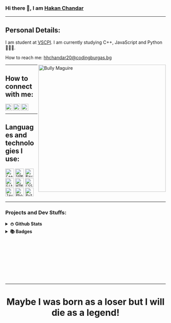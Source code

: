 ### Hi there 👋, I am [Hakan Chandar](https://github.com/HHChandar20/)

<hr>

## Personal Details:

I am student at [VSCPI](https://www.codingburgas.bg/). I am currently studying C++, JavaScript and Python👨🏻‍🏫.

How to reach me: hhchandar20@codingburgas.bg

<img align="right" alt="Bully Maguire" src="https://c.tenor.com/9qZhM0uswAYAAAAd/bully-maguire-dance.gif" width= "400" height= "400"/>

<hr>

## How to connect with me:

<a href = "https://www.instagram.com/h_chandar/"><img align="left" alt="instagram" width="22px" src="https://seeklogo.com/images/I/instagram-logo-1494D6FE63-seeklogo.com.png"></a>
<a href = "https://www.facebook.com/hakan.chandar.12/"><img align="left" alt="facebook" width="22px" src="https://seeklogo.com/images/F/facebook-icon-logo-C61047A9E7-seeklogo.com.png"></a>
<a href = "https://www.codingame.com/certification/9OqUR4sP8xy8dsrRsR1i_w"><img align="left" alt="codingame" width="22px" src="https://pbs.twimg.com/profile_images/1135822584950546434/_4kShquB_400x400.png"></a>
<br>
<hr>

## Languages and technologies I use:

<code><img height="27" src="https://pbs.twimg.com/media/D1oRoQ0WsAA036b.png" alt="C++"></code>
<code><img height="27" src="https://upload.wikimedia.org/wikipedia/commons/thumb/a/a0/SFML_Logo.svg/1200px-SFML_Logo.svg.png" alt="SFML"></code>
<code><img height="27" src="https://upload.wikimedia.org/wikipedia/commons/f/f4/Raylib_logo.png" alt="Raylib"></code>
<code><img height="27" src="https://upload.wikimedia.org/wikipedia/commons/9/91/Octicons-mark-github.svg" alt="Git"></code>
<code><img height="27" src="https://upload.wikimedia.org/wikipedia/commons/2/21/Devicon-html5-plain-wordmark.svg" alt="HTML"></code>
<code><img height="27" src="https://user-images.githubusercontent.com/63719283/116717419-8809a000-a9e1-11eb-8e3c-148c4456be99.png" alt="CSS"></code>
<code><img height="27" src="http://www.wsmachinery.com.au/wp-content/uploads/2016/03/js-logo-300x300.png" alt="JavaScript"></code>
<code><img height="27" src="https://i.pinimg.com/originals/9c/ea/ba/9ceaba69b7a9f89158ff953107978f3e.png" alt="Photoshop"></code>
<code><img height="27" src="https://dev.bg/wp-content/uploads/2021/03/1200px-python-logo-notext.svg_.png" alt="Python"></code>
<br>
<hr>

### Projects and Dev Stuffs:

<details>	
  <summary><b>⛄ Github Stats</b></summary>

![Grade](https://github-readme-stats.vercel.app/api?username=HHChandar20&show_icons=true&theme=merko&count_private=true)
<br>
  <img src="https://github-readme-stats-one-bice.vercel.app/api/top-langs/?username=HHChandar20&layout=compact&role=OWNER,ORGANIZATION_MEMBER,COLLABORATOR&theme=merko&langs_count=10"  width="500" alt="languages graph" />

<hr>
</details>

<details style = "display: inline;">
  <summary><b>📚 Badges</b></summary>

<a href ="https://www.credly.com/earner/earned/badge/66534970-07ab-45db-8467-b8138122654e"><img align="left" alt="Word Office 2016" width="200px" src="https://images.credly.com/size/680x680/images/fd092703-61db-4e9f-9c7c-2211d44ca87d/MOS_Word.png" ></a>
<a href ="https://www.credly.com/badges/381f603e-6864-4e40-8380-3b372a1fe4fe"><img align="left" alt="Javascript" width="200px" src="https://images.credly.com/size/340x340/images/16840ea3-5c9a-4599-853e-7e15bac7748e/MTA-Introduction_to_Programming_Using_JavaScript-600x600.png" ></a>
<a href ="https://www.credly.com/earner/earned/badge/6e167c98-2612-4eeb-b8f7-0ef80349b12a"><img align="left" alt="Javascript" width="200px" src="https://images.credly.com/size/340x340/images/d0790dc7-5127-4262-a492-1b60030b0114/MOS_Excel.png" ></a>

</details>  

<br>
<br>
<br>
<br>
<br>
<br>
<br>
<br>
<hr>

<div align="center">
  
  # Maybe I was born as a loser but I will die as a legend!

</div>

